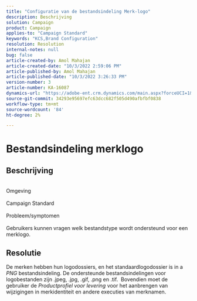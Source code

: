 ```yaml
---
title: "Configuratie van de bestandsindeling Merk-logo"
description: Beschrijving
solution: Campaign
product: Campaign
applies-to: "Campaign Standard"
keywords: "KCS,Brand Configuration"
resolution: Resolution
internal-notes: null
bug: false
article-created-by: Amol Mahajan
article-created-date: "10/3/2022 2:59:06 PM"
article-published-by: Amol Mahajan
article-published-date: "10/3/2022 3:26:33 PM"
version-number: 3
article-number: KA-16087
dynamics-url: "https://adobe-ent.crm.dynamics.com/main.aspx?forceUCI=1&pagetype=entityrecord&etn=knowledgearticle&id=82aa72ea-2b43-ed11-bba2-0022480869de"
source-git-commit: 34293e95697efc63dcc682f505d490afbfbf0838
workflow-type: tm+mt
source-wordcount: '84'
ht-degree: 2%

---
```


# Bestandsindeling merklogo

## Beschrijving

<br>Omgeving<br><br>
Campaign Standard
<br><br>Probleem/symptomen<br><br>
Gebruikers kunnen vragen welk bestandstype wordt ondersteund voor een merklogo.


## Resolutie


De merken hebben hun logodossiers, en het standaardlogodossier is in a *PNG* bestandsindeling. De ondersteunde bestandsindelingen voor logobestanden zijn .jpeg, .jpg, .gif, .png en .tif.  Bovendien moet de gebruiker de *Productprofiel voor levering* voor het aanbrengen van wijzigingen in merkidentiteit en andere executies van merknamen.


